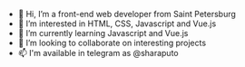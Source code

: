 - 👋 Hi, I’m a front-end web developer from Saint Petersburg
- 👀 I’m interested in HTML, CSS, Javascript and Vue.js
- 🌱 I’m currently learning Javascript and Vue.js
- 💞️ I’m looking to collaborate on interesting projects
- 📫 I'm available in telegram as @sharaputo

<!---
sharaputo/sharaputo is a ✨ special ✨ repository because its `README.md` (this file) appears on your GitHub profile.
You can click the Preview link to take a look at your changes.
--->
